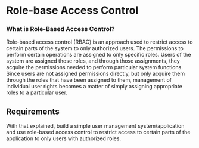 # Role-base Access Control

### What is Role-Based Access Control?

Role-based access control (RBAC) is an approach used to restrict access to certain parts of the system to only authorized users. The permissions to perform certain operations are assigned to only specific roles. Users of the system are assigned those roles, and through those assignments, they acquire the permissions needed to perform particular system functions. Since users are not assigned permissions directly, but only acquire them through the roles that have been assigned to them, management of individual user rights becomes a matter of simply assigning appropriate roles to a particular user.


## Requirements 

With that explained, build a simple user management system/application and use role-based access control to restrict access to certain parts of the application to only users with authorized roles.